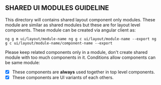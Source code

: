 ## SHARED UI MODULES GUIDELINE

This directory will contains shared layout component only modules. These module are similar as shared modules but these are for layout level components. These module can be created via angular client as:

``
ng g m ui/layout/module-name
ng g c ui/layout/module-name --export
ng g c ui/layout/module-name/component-name --export
``

Please keep related components only in a module, don't create shared module with too much components in it. Conditions allow components can be same module:
- [x] These components are **always** used together in top level components.
- [x] These components are UI variants of each others.
